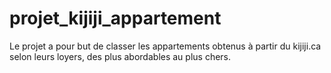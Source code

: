 # projet_kijiji_appartement
Le projet a pour but de classer les appartements obtenus à partir du kijiji.ca selon leurs loyers, des plus abordables au plus chers.
